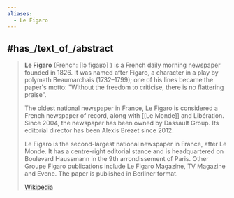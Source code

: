 ```yaml
---
aliases:
  - Le Figaro
---
```



## #has_/text_of_/abstract 

> **Le Figaro** (French: [lə fiɡaʁo] ) is a French daily morning newspaper founded in 1826. 
> It was named after Figaro, a character in a play by polymath Beaumarchais (1732–1799); 
> one of his lines became the paper's motto: "Without the freedom to criticise, there is no flattering praise".
>
> The oldest national newspaper in France, Le Figaro is considered a French newspaper of record, 
> along with [[Le Monde]] and Libération. 
> Since 2004, the newspaper has been owned by Dassault Group. 
> Its editorial director has been Alexis Brézet since 2012. 
> 
> Le Figaro is the second-largest national newspaper in France, after Le Monde. 
> It has a centre-right editorial stance and is headquartered on Boulevard Haussmann in the 9th arrondissement of Paris. 
> Other Groupe Figaro publications include Le Figaro Magazine, TV Magazine and Evene. 
> The paper is published in Berliner format.
>
> [Wikipedia](https://en.wikipedia.org/wiki/Le%20Figaro) 


